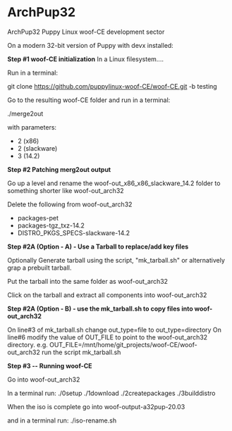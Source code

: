 # ArchPup32
ArchPup32 Puppy Linux woof-CE development sector

On a modern 32-bit version of Puppy with devx installed:

**Step #1 woof-CE initialization**
In a Linux filesystem....

Run in a terminal:

  git clone https://github.com/puppylinux-woof-CE/woof-CE.git -b testing

Go to the resulting woof-CE folder and run in a terminal:

  ./merge2out

with parameters:
- 2 (x86)
- 2 (slackware)
- 3 (14.2)

**Step #2 Patching merg2out output**

Go up a level and rename the woof-out_x86_x86_slackware_14.2 folder to something shorter like woof-out_arch32

Delete the following from woof-out_arch32
- packages-pet
- packages-tgz_txz-14.2
- DISTRO_PKGS_SPECS-slackware-14.2

**Step #2A (Option - A) - Use a Tarball to replace/add key files**

Optionally Generate tarball using the script, "mk_tarball.sh" or alternatively grap a prebuilt tarball.

Put the tarball into the same folder as woof-out_arch32

Click on the tarball and extract all components into woof-out_arch32

**Step #2A (Option - B) - use the mk_tarball.sh to copy files into woof-out_arch32**

On line#3 of mk_tarball.sh change out_type=file to out_type=directory
On line#6 modify the value of OUT_FILE to point to the woof-out_arch32 directory. 
e.g. OUT_FILE=/mnt/home/git_projects/woof-CE/woof-out_arch32
run the script mk_tarball.sh

**Step #3 -- Running woof-CE**

Go into woof-out_arch32

In a terminal run:
  ./0setup
  ./1download
  ./2createpackages
  ./3builddistro

When the iso is complete go into woof-output-a32pup-20.03

and in a terminal run:
  ./iso-rename.sh
